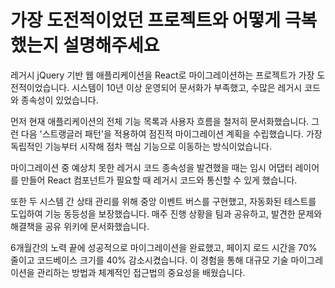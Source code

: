 # 가장 도전적이었던 프로젝트와 어떻게 극복했는지 설명해주세요

레거시 jQuery 기반 웹 애플리케이션을 React로 마이그레이션하는 프로젝트가 가장 도전적이었습니다. 시스템이 10년 이상 운영되어 문서화가 부족했고, 수많은 레거시 코드와 종속성이 있었습니다.

먼저 현재 애플리케이션의 전체 기능 목록과 사용자 흐름을 철저히 문서화했습니다. 그런 다음 '스트랭글러 패턴'을 적용하여 점진적 마이그레이션 계획을 수립했습니다. 가장 독립적인 기능부터 시작해 점차 핵심 기능으로 이동하는 방식이었습니다.

마이그레이션 중 예상치 못한 레거시 코드 종속성을 발견했을 때는 임시 어댑터 레이어를 만들어 React 컴포넌트가 필요할 때 레거시 코드와 통신할 수 있게 했습니다.

또한 두 시스템 간 상태 관리를 위해 중앙 이벤트 버스를 구현했고, 자동화된 테스트를 도입하여 기능 동등성을 보장했습니다. 매주 진행 상황을 팀과 공유하고, 발견한 문제와 해결책을 공유 위키에 문서화했습니다.

6개월간의 노력 끝에 성공적으로 마이그레이션을 완료했고, 페이지 로드 시간을 70% 줄이고 코드베이스 크기를 40% 감소시켰습니다. 이 경험을 통해 대규모 기술 마이그레이션을 관리하는 방법과 체계적인 접근법의 중요성을 배웠습니다.